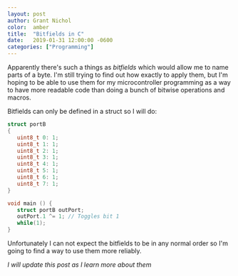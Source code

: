 ```yaml
---
layout: post
author: Grant Nichol
color:  amber
title:  "Bitfields in C"
date:   2019-01-31 12:00:00 -0600
categories: ["Programming"]
---
```


Apparently there's such a things as _bitfields_ which would allow me to name parts of a byte.
I'm still trying to find out how exactly to apply them, 
but I'm hoping to be able to use them for my microcontroller programming as a way to have more
readable code than doing a bunch of bitwise operations and macros. 

Bitfields can only be defined in a struct so I will do:
```c
struct portB
{
   uint8_t 0: 1;
   uint8_t 1: 1;
   uint8_t 2: 1;
   uint8_t 3: 1;
   uint8_t 4: 1;
   uint8_t 5: 1;
   uint8_t 6: 1;
   uint8_t 7: 1;
}

void main () {
   struct portB outPort;
   outPort.1 ^= 1; // Toggles bit 1
   while(1);
}
```
Unfortunately I can not expect the bitfields to be in any normal order so
I'm going to find a way to use them more reliably.

_I will update this post as I learn more about them_

